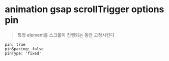# animation gsap scrollTrigger options pin

> 특정 element를 스크롤이 진행되는 동안 고정시킨다

```
pin: true
pinSpacing: false
pinType: 'fixed'
```
